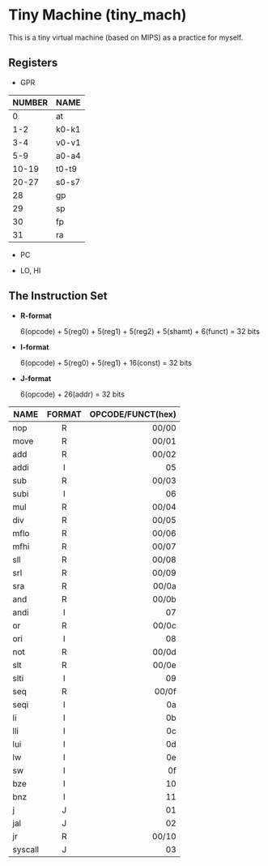# Tiny Machine (tiny_mach)

This is a tiny virtual machine (based on MIPS) as a practice for myself.

## Registers

  * GPR

  | NUMBER		| NAME		|
  | ----------- | --------- |  
  |	0			| at		|
  |	1-2			| k0-k1		|
  |	3-4			| v0-v1		|
  |	5-9		 	| a0-a4		|
  |	10-19		| t0-t9		|
  |	20-27		| s0-s7		|
  | 28			| gp		|
  |	29			| sp		|
  |	30			| fp		|
  |	31			| ra		|


  * PC

  * LO, HI


## The Instruction Set

  * **R-format**

    6(opcode) + 5(reg0) + 5(reg1) + 5(reg2) + 5(shamt) + 6(funct) = 32 bits
    
  * **I-format**

    6(opcode) + 5(reg0) + 5(reg1) + 16(const) = 32 bits
    
  * **J-format**

    6(opcode) + 26(addr) = 32 bits


  | NAME	  | FORMAT		| OPCODE/FUNCT(hex)	|
  | --------- |:-----------:| -----------------:|
  | nop		  | R			| 00/00				|
  | move	  | R			| 00/01				|
  | add		  | R			| 00/02				|
  | addi	  | I			| 05				|
  | sub		  | R			| 00/03				|
  | subi	  | I			| 06				|
  | mul		  | R			| 00/04				|
  | div		  | R			| 00/05				|
  | mflo	  | R			| 00/06				|
  | mfhi	  | R			| 00/07				|
  | sll		  | R			| 00/08				|
  | srl		  | R			| 00/09				|
  | sra		  | R			| 00/0a				|
  | and		  | R			| 00/0b				|
  | andi	  | I			| 07				|
  | or		  | R			| 00/0c				|
  | ori		  | I			| 08				|
  | not		  | R			| 00/0d				|
  | slt		  | R			| 00/0e				|
  | slti	  | I			| 09				|
  | seq		  | R			| 00/0f				|
  | seqi	  | I			| 0a				|
  | li		  | I			| 0b				|
  | lli		  | I			| 0c				|
  | lui		  | I			| 0d				|
  | lw		  | I			| 0e				|
  | sw		  | I			| 0f				|
  | bze		  | I			| 10				|
  | bnz		  | I			| 11				|
  | j		  | J			| 01				|
  | jal		  | J			| 02				|
  | jr		  | R			| 00/10				|
  | syscall	  | J			| 03				|

